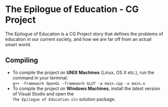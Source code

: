 # The Epilogue of Education - CG Project

The Epilogue of Education is a CG Project story that defines the problems of education in our current society, and how we are far off from an actual smart world.

## Compiling
* To compile the project on **UNIX Machines** (Linux, OS X etc.), run the command in your terminal:  
`g++ -framework OpenGL -framework GLUT -w main.cpp -o main.o`
* To compile the project on **Windows Machines**, install the latest version of Visual Studio and open the  
`The Epilogue of Education.sln` solution package.
